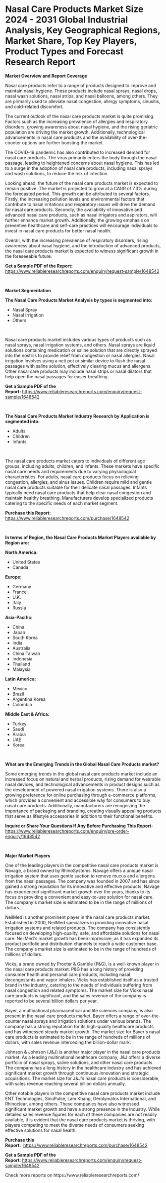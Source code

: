 <p><h1>Nasal Care Products Market Size 2024 - 2031 Global Industrial Analysis, Key Geographical Regions, Market Share, Top Key Players, Product Types and Forecast Research Report</h1></p><p><strong>Market Overview and Report Coverage</strong></p>
<p><p>Nasal care products refer to a range of products designed to improve and maintain nasal hygiene. These products include nasal sprays, nasal drops, nasal wash solutions, nasal strips, and nasal balloons, among others. They are primarily used to alleviate nasal congestion, allergy symptoms, sinusitis, and cold-related discomfort. </p><p>The current outlook of the nasal care products market is quite promising. Factors such as the increasing prevalence of allergies and respiratory disorders, growing awareness about nasal hygiene, and the rising geriatric population are driving the market growth. Additionally, technological advancements in nasal care products and the availability of over-the-counter options are further boosting the market.</p><p>The COVID-19 pandemic has also contributed to increased demand for nasal care products. The virus primarily enters the body through the nasal passage, leading to heightened concerns about nasal hygiene. This has led to a surge in the adoption of nasal care products, including nasal sprays and wash solutions, to reduce the risk of infection.</p><p>Looking ahead, the future of the nasal care products market is expected to remain positive. The market is projected to grow at a CAGR of 7.3% during the forecasted period. This growth can be attributed to several factors. Firstly, the increasing pollution levels and environmental factors that contribute to nasal irritations and respiratory issues will drive the demand for nasal care products. Secondly, the availability of innovative and advanced nasal care products, such as nasal irrigators and aspirators, will further enhance market growth. Additionally, the growing emphasis on preventive healthcare and self-care practices will encourage individuals to invest in nasal care products for better nasal health.</p><p>Overall, with the increasing prevalence of respiratory disorders, rising awareness about nasal hygiene, and the introduction of advanced products, the nasal care products market is expected to witness significant growth in the foreseeable future.</p></p>
<p><strong>Get a Sample PDF of the Report:</strong> <a href="https://www.reliableresearchreports.com/enquiry/request-sample/1648542">https://www.reliableresearchreports.com/enquiry/request-sample/1648542</a></p>
<p>&nbsp;</p>
<p><strong>Market Segmentation</strong></p>
<p><strong>The Nasal Care Products Market Analysis by types is segmented into:</strong></p>
<p><ul><li>Nasal Spray</li><li>Nasal Irrigation</li><li>Others</li></ul></p>
<p>&nbsp;</p>
<p><p>Nasal care products market includes various types of products such as nasal sprays, nasal irrigation systems, and others. Nasal sprays are liquid solutions containing medication or saline solution that are directly sprayed into the nostrils to provide relief from congestion or nasal allergies. Nasal irrigation involves using a neti pot or similar device to flush the nasal passages with saline solution, effectively clearing mucus and allergens. Other nasal care products may include nasal strips or nasal dilators that help open the nasal passages for easier breathing.</p></p>
<p><strong>Get a Sample PDF of the Report:</strong>&nbsp;<a href="https://www.reliableresearchreports.com/enquiry/request-sample/1648542">https://www.reliableresearchreports.com/enquiry/request-sample/1648542</a></p>
<p>&nbsp;</p>
<p><strong>The Nasal Care Products Market Industry Research by Application is segmented into:</strong></p>
<p><ul><li>Adults</li><li>Children</li><li>Infants</li></ul></p>
<p>&nbsp;</p>
<p><p>The nasal care products market caters to individuals of different age groups, including adults, children, and infants. These markets have specific nasal care needs and requirements due to varying physiological characteristics. For adults, nasal care products focus on relieving congestion, allergies, and sinus issues. Children require mild and gentle nasal care products suitable for their delicate nasal passages. Infants typically need nasal care products that help clear nasal congestion and maintain healthy breathing. Manufacturers develop specialized products catering to the specific needs of each market segment.</p></p>
<p><strong>Purchase this Report:</strong>&nbsp; <a href="https://www.reliableresearchreports.com/purchase/1648542">https://www.reliableresearchreports.com/purchase/1648542</a></p>
<p>&nbsp;</p>
<p><strong>In terms of Region, the Nasal Care Products Market Players available by Region are:</strong></p>
<p>
    <p> <strong> North America: </strong>
        <ul>
            <li>United States</li>
            <li>Canada</li>
        </ul>
        </p> 
    <p> <strong> Europe: </strong>
        <ul>
            <li>Germany</li>
            <li>France</li>
            <li>U.K.</li>
            <li>Italy</li>
            <li>Russia</li>
        </ul>
        </p> 
    <p> <strong> Asia-Pacific: </strong>
        <ul>
            <li>China</li>
            <li>Japan</li>
            <li>South Korea</li>
            <li>India</li>
            <li>Australia</li>
            <li>China Taiwan</li>
            <li>Indonesia</li>
            <li>Thailand</li>
            <li>Malaysia</li>
        </ul>
        </p> 
    <p> <strong> Latin America: </strong>
        <ul>
            <li>Mexico</li>
            <li>Brazil</li>
            <li>Argentina Korea</li>
            <li>Colombia</li>
        </ul>
        </p> 
    <p> <strong> Middle East & Africa: </strong>
        <ul>
            <li>Turkey</li>
            <li>Saudi</li>
            <li>Arabia</li>
            <li>UAE</li>
            <li>Korea</li>
        </ul>
    </p>
    </p>
<p>&nbsp;</p>
<p><strong>What are the Emerging Trends in the Global Nasal Care Products market?</strong></p>
<p><p>Some emerging trends in the global nasal care products market include an increased focus on natural and herbal products, rising demand for wearable nasal devices, and technological advancements in product designs such as the development of powered nasal irrigation systems. There is also a growing preference for online purchasing through e-commerce platforms, which provides a convenient and accessible way for consumers to buy nasal care products. Additionally, manufacturers are recognizing the importance of packaging and branding, creating visually appealing products that serve as lifestyle accessories in addition to their functional benefits.</p></p>
<p><strong>Inquire or Share Your Questions If Any Before Purchasing This Report</strong>- <a href="https://www.reliableresearchreports.com/enquiry/pre-order-enquiry/1648542">https://www.reliableresearchreports.com/enquiry/pre-order-enquiry/1648542</a></p>
<p>&nbsp;</p>
<p><strong>Major Market Players</strong></p>
<p><p>One of the leading players in the competitive nasal care products market is Navage, a brand owned by RhinoSystems. Navage offers a unique nasal irrigation system that uses gentle suction to remove mucus and allergens from the nasal passages. The company was founded in 2007 and has since gained a strong reputation for its innovative and effective products. Navage has experienced significant market growth over the years, thanks to its focus on providing a convenient and easy-to-use solution for nasal care. The company's market size is estimated to be in the range of millions of dollars.</p><p>NeilMed is another prominent player in the nasal care products market. Established in 2000, NeilMed specializes in providing innovative nasal irrigation systems and related products. The company has consistently focused on developing high-quality, safe, and affordable solutions for nasal care. NeilMed's market growth has been impressive, as it has expanded its product portfolio and distribution channels to reach a wide customer base. The company's market size is estimated to be in the range of hundreds of millions of dollars.</p><p>Vicks, a brand owned by Procter & Gamble (P&G), is a well-known player in the nasal care products market. P&G has a long history of providing consumer health and personal care products, including nasal decongestants and vapor inhalers. Vicks has established itself as a trusted brand in the industry, catering to the needs of individuals suffering from nasal congestion and related symptoms. The market size for Vicks nasal care products is significant, and the sales revenue of the company is reported to be several billion dollars per year.</p><p>Bayer, a multinational pharmaceutical and life sciences company, is also present in the nasal care products market. Bayer offers a range of over-the-counter nasal sprays and irrigation solutions under various brands. The company has a strong reputation for its high-quality healthcare products and has witnessed steady market growth. The market size for Bayer's nasal care products is estimated to be in the range of hundreds of millions of dollars, with sales revenue interceding the billion-dollar mark.</p><p>Johnson & Johnson (J&J) is another major player in the nasal care products market. As a leading multinational healthcare company, J&J offers a diverse portfolio of nasal sprays, saline solutions, and other nasal care products. The company has a long history in the healthcare industry and has achieved significant market growth through continuous innovation and strategic acquisitions. The market size for J&J's nasal care products is considerable, with sales revenue reaching several billion dollars annually.</p><p>Other notable players in the competitive nasal care products market include ENT Technologies, SinuPulse, Lam Khang, Gerolymatos International, and Rhinoclear, among others. These companies have also witnessed significant market growth and have a strong presence in the industry. While detailed sales revenue figures for each of these companies are not readily available, it is evident that the nasal care products market is thriving, with players competing to meet the diverse needs of consumers seeking effective solutions for nasal health.</p></p>
<p><strong>Purchase this Report:</strong>&nbsp;&nbsp;<a href="https://www.reliableresearchreports.com/purchase/1648542">https://www.reliableresearchreports.com/purchase/1648542</a></p>
<p></p>
<p><strong>Get a Sample PDF of the Report:</strong>&nbsp;<a href="https://www.reliableresearchreports.com/enquiry/request-sample/1648542">https://www.reliableresearchreports.com/enquiry/request-sample/1648542</a></p>
<p>Check more reports on https://www.reliableresearchreports.com/</p>